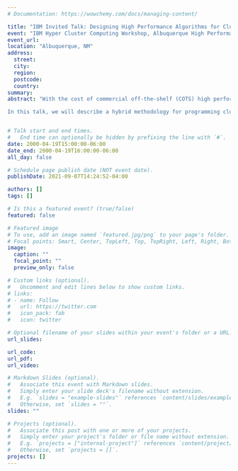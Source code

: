 ```yaml
---
# Documentation: https://wowchemy.com/docs/managing-content/

title: "IBM Invited Talk: Designing High Performance Algorithms for Clusters of SMPs"
event: "IBM Hyper Cluster Computing Workshop, Albuquerque High Performance Computing Center, The University of New Mexico"
event_url:
location: "Albuquerque, NM"
address:
  street:
  city:
  region:
  postcode:
  country:
summary:
abstract: "With the cost of commercial off-the-shelf (COTS) high performance interconnects falling and the respective performance of microprocessors increasing, workstation clusters have become an attractive computing platform offering potentially a superior cost effective performance. In recent years, we have seen the maturing of Symmetric Multiprocessors (SMPs) technology, and the heavy reliance upon SMPs as the work-intensive servers for client/server applications. There are already several examples of clusters of SMPs, such as clusters of DEC AlphaServer, SGI Origin, Sun Ultra HPC machines, and the IBM SP system with SMP 'High' nodes; moreover, the Department of Energy's Accelerated Strategic Computing Initiative (ASCI) program relies on the success of computational clusters such as Option White, a 512-node IBM SP-2 with 16-way SMP nodes. With the acceptance of message passing standards such as MPI, it has become easier to design portable parallel algorithms making use of these primitives. However, the focus of MPI is a standard for communicating between shared-nothing processors, and although MPI programs run on clusters of SMPs, this is not necessarily the optimal methodology for these platforms.

In this talk, we will describe a hybrid methodology for programming clusters of SMP nodes which aids in the design and implementation of efficient high performance parallel algorithms. We call this approach SIMPLE, referring to the joining of SMP and MPI-like message passing paradisms and the _simple_ programming approach. Our complexity model captures the performance of shared memory access on SMP nodes combined with message passing between the nodes. We illustrate the power of our methodology by presenting experimental results for sorting integers, two-dimensional fast Fourier transforms (FFT) and constraint-satisfied searching."


# Talk start and end times.
#   End time can optionally be hidden by prefixing the line with `#`.
date: 2000-04-19T15:00:00-06:00
date_end: 2000-04-19T16:00:00-06:00
all_day: false

# Schedule page publish date (NOT event date).
publishDate: 2021-09-07T14:24:52-04:00

authors: []
tags: []

# Is this a featured event? (true/false)
featured: false

# Featured image
# To use, add an image named `featured.jpg/png` to your page's folder. 
# Focal points: Smart, Center, TopLeft, Top, TopRight, Left, Right, BottomLeft, Bottom, BottomRight.
image:
  caption: ""
  focal_point: ""
  preview_only: false

# Custom links (optional).
#   Uncomment and edit lines below to show custom links.
# links:
# - name: Follow
#   url: https://twitter.com
#   icon_pack: fab
#   icon: twitter

# Optional filename of your slides within your event's folder or a URL.
url_slides:

url_code:
url_pdf:
url_video:

# Markdown Slides (optional).
#   Associate this event with Markdown slides.
#   Simply enter your slide deck's filename without extension.
#   E.g. `slides = "example-slides"` references `content/slides/example-slides.md`.
#   Otherwise, set `slides = ""`.
slides: ""

# Projects (optional).
#   Associate this post with one or more of your projects.
#   Simply enter your project's folder or file name without extension.
#   E.g. `projects = ["internal-project"]` references `content/project/deep-learning/index.md`.
#   Otherwise, set `projects = []`.
projects: []
---
```



